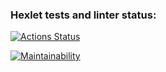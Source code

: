 ### Hexlet tests and linter status:
[![Actions Status](https://github.com/chebotarelli/frontend-project-44/workflows/hexlet-check/badge.svg)](https://github.com/chebotarelli/frontend-project-44/actions)

[![Maintainability](https://api.codeclimate.com/v1/badges/3f8ba94511f062680711/maintainability)](https://codeclimate.com/github/chebotarelli/frontend-project-44/maintainability)
